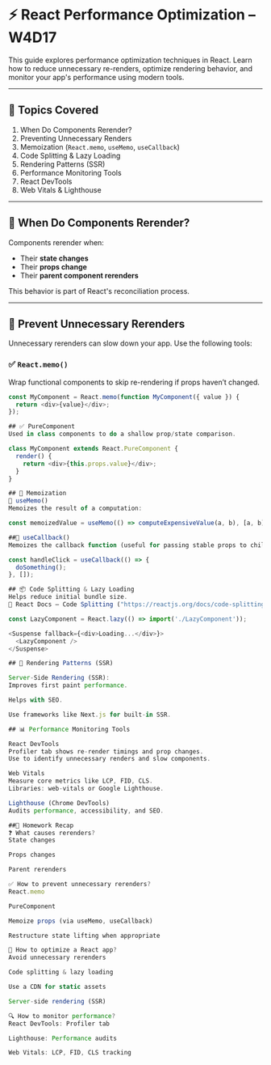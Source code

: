 # ⚡ React Performance Optimization – W4D17

This guide explores performance optimization techniques in React. Learn how to reduce unnecessary re-renders, optimize rendering behavior, and monitor your app's performance using modern tools.

---

## 📌 Topics Covered

1. When Do Components Rerender?
2. Preventing Unnecessary Renders
3. Memoization (`React.memo`, `useMemo`, `useCallback`)
4. Code Splitting & Lazy Loading
5. Rendering Patterns (SSR)
6. Performance Monitoring Tools
7. React DevTools
8. Web Vitals & Lighthouse

---

## 🔄 When Do Components Rerender?

Components rerender when:

- Their **state changes**
- Their **props change**
- Their **parent component rerenders**

This behavior is part of React's reconciliation process.

---

## 🧱 Prevent Unnecessary Rerenders

Unnecessary rerenders can slow down your app. Use the following tools:

### ✅ `React.memo()`

Wrap functional components to skip re-rendering if props haven’t changed.

```js
const MyComponent = React.memo(function MyComponent({ value }) {
  return <div>{value}</div>;
});

## ✅ PureComponent
Used in class components to do a shallow prop/state comparison.

class MyComponent extends React.PureComponent {
  render() {
    return <div>{this.props.value}</div>;
  }
}

## 🧠 Memoization
🔸 useMemo()
Memoizes the result of a computation:

const memoizedValue = useMemo(() => computeExpensiveValue(a, b), [a, b]);

##🔹 useCallback()
Memoizes the callback function (useful for passing stable props to child components):

const handleClick = useCallback(() => {
  doSomething();
}, []);

## 📦 Code Splitting & Lazy Loading
Helps reduce initial bundle size.
🔗 React Docs – Code Splitting ("https://reactjs.org/docs/code-splitting.html")

const LazyComponent = React.lazy(() => import('./LazyComponent'));

<Suspense fallback={<div>Loading...</div>}>
  <LazyComponent />
</Suspense>

## 🚀 Rendering Patterns (SSR)

Server-Side Rendering (SSR):
Improves first paint performance.

Helps with SEO.

Use frameworks like Next.js for built-in SSR.

## 📊 Performance Monitoring Tools

React DevTools
Profiler tab shows re-render timings and prop changes.
Use to identify unnecessary renders and slow components.

Web Vitals
Measure core metrics like LCP, FID, CLS.
Libraries: web-vitals or Google Lighthouse.

Lighthouse (Chrome DevTools)
Audits performance, accessibility, and SEO.

##🧪 Homework Recap
❓ What causes rerenders?
State changes

Props changes

Parent rerenders

✅ How to prevent unnecessary rerenders?
React.memo

PureComponent

Memoize props (via useMemo, useCallback)

Restructure state lifting when appropriate

🔧 How to optimize a React app?
Avoid unnecessary rerenders

Code splitting & lazy loading

Use a CDN for static assets

Server-side rendering (SSR)

🔍 How to monitor performance?
React DevTools: Profiler tab

Lighthouse: Performance audits

Web Vitals: LCP, FID, CLS tracking
```

